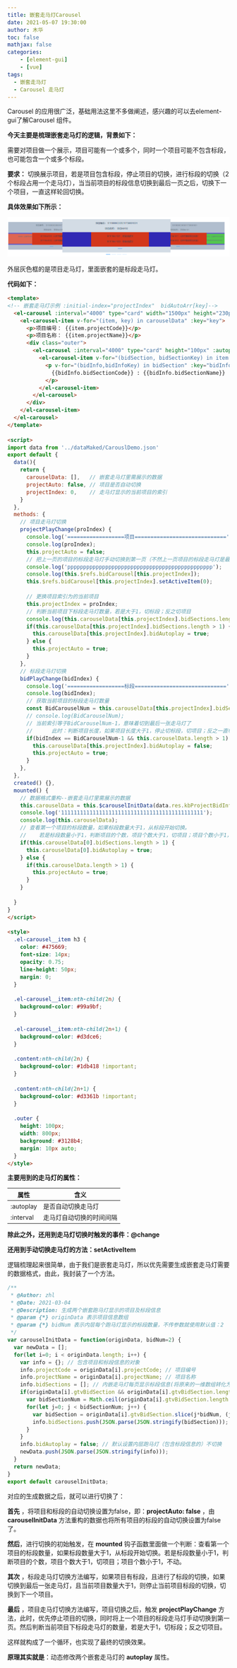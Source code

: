 ```yaml
---
title: 嵌套走马灯Carousel
date: 2021-05-07 19:30:00
author: 木华
toc: false
mathjax: false
categories: 
    - [element-gui]
    - [vue]
tags:
  - 嵌套走马灯
  - Carousel 走马灯
---
```


Carousel 的应用很广泛，基础用法这里不多做阐述，感兴趣的可以去element-gui了解Carousel 组件。

**今天主要是梳理嵌套走马灯的逻辑，背景如下：**

需要对项目做一个展示，项目可能有一个或多个，同时一个项目可能不包含标段，也可能包含一个或多个标段。

**要求：** 切换展示项目，若是项目包含标段，停止项目的切换，进行标段的切换（2个标段占用一个走马灯），当当前项目的标段信息切换到最后一页之后，切换下一个项目，一直这样轮回切换。

**具体效果如下所示：**

![嵌套走马灯](https://raw.githubusercontent.com/hualinzhang/zhlBlogPicture/master/20210507200637.gif)

外层灰色框的是项目走马灯，里面嵌套的是标段走马灯。

**代码如下：**

```html
<template>
<!-- 嵌套走马灯示例 :initial-index="projectIndex"  bidAutoArr[key]-->
  <el-carousel :interval="4000" type="card" width="1500px" height="230px" :autoplay="projectAuto" @change="projectPlayChange">
    <el-carousel-item v-for="(item, key) in carouselData" :key="key">
      <p>项目编号： {{item.projectCode}}</p>
      <p>项目名称： {{item.projectName}}</p>
      <div class="outer">
        <el-carousel :interval="4000" type="card" height="100px" :autoplay="item.bidAutoplay" @change="bidPlayChange" ref="bidCarousel">
          <el-carousel-item v-for="(bidSection, bidSectionKey) in item.bidSections" :key="bidSectionKey" class="content">
            <p v-for="(bidInfo,bidInfoKey) in bidSection" :key="bidInfoKey">
              {{bidInfo.bidSectionCode}} : {{bidInfo.bidSectionName}}
            </p>
          </el-carousel-item>
        </el-carousel>
      </div>
    </el-carousel-item>
  </el-carousel>
</template>

<script>
import data from '../dataMaked/CarouslDemo.json'
export default {
  data(){
    return {
      carouselData: [],   // 嵌套走马灯里需展示的数据
      projectAuto: false, // 项目是否自动切换
      projectIndex: 0,    // 走马灯显示的当前项目的索引
    }
  },
  methods: {
    // 项目走马灯切换
    projectPlayChange(proIndex) {
      console.log('==================项目=============================');
      console.log(proIndex);
      this.projectAuto = false;
      // 把上一页的项目的标段走马灯手动切换到第一页（不然上一页项目的标段走马灯是最后一页的状态）
      console.log('pppppppppppppppppppppppppppppppppppppppppppppp');
      console.log(this.$refs.bidCarousel[this.projectIndex]);
      this.$refs.bidCarousel[this.projectIndex].setActiveItem(0);

      // 更换项目索引为的当前项目
      this.projectIndex = proIndex;
      // 判断当前项目下标段走马灯数量，若是大于1，切标段；反之切项目
      console.log(this.carouselData[this.projectIndex].bidSections.length);
      if(this.carouselData[this.projectIndex].bidSections.length > 1) {
        this.carouselData[this.projectIndex].bidAutoplay = true;
      } else {
        this.projectAuto = true;
      }
    },
    // 标段走马灯切换
    bidPlayChange(bidIndex) {
      console.log('==================标段=============================');
      console.log(bidIndex);
      // 获取当前项目的标段走马灯数量
      const BidCarouselNum = this.carouselData[this.projectIndex].bidSections.length;
      // console.log(BidCarouselNum);
      // 当前索引等于BidCarouselNum-1，意味着切到最后一张走马灯了
      //      此时：判断项目长度，如果项目长度大于1，停止切标段，切项目；反之一直切换标段
      if(bidIndex == BidCarouselNum-1 && this.carouselData.length > 1) {
        this.carouselData[this.projectIndex].bidAutoplay = false;
        this.projectAuto = true;
      }
    },
  },
  created() {},
  mounted() {
    // 数据格式重构--嵌套走马灯里需展示的数据
    this.carouselData = this.$carouselInitData(data.res.kbProjectBidInfo);
    console.log('111111111111111111111111111111111111111111111');
    console.log(this.carouselData);
    // 查看第一个项目的标段数量，如果标段数量大于1，从标段开始切换。
    //    若是标段数量小于1，判断项目的个数，项目个数大于1，切项目；项目个数小于1，不动。
    if(this.carouselData[0].bidSections.length > 1) {
      this.carouselData[0].bidAutoplay = true;
    } else {
      if(this.carouselData.length > 1) {
        this.projectAuto = true;
      }
    }

  }
}
</script>

<style>
  .el-carousel__item h3 {
    color: #475669;
    font-size: 14px;
    opacity: 0.75;
    line-height: 50px;
    margin: 0;
  }

  .el-carousel__item:nth-child(2n) {
    background-color: #99a9bf;
  }

  .el-carousel__item:nth-child(2n+1) {
    background-color: #d3dce6;
  }

  .content:nth-child(2n) {
    background-color: #1db418 !important;
  }

  .content:nth-child(2n+1) {
    background-color: #d3361b !important;
  }

  .outer {
    height: 100px;
    width: 800px;
    background: #3128b4;
    margin: 10px auto;
  }
</style>

```

**主要用到的走马灯的属性：**

| 属性      | 含义                     |
| --------- | ------------------------ |
| :autoplay | 是否自动切换走马灯       |
| :interval | 走马灯自动切换的时间间隔 |

**除此之外，还用到走马灯切换时触发的事件：@change**

**还用到手动切换走马灯的方法：setActiveItem**

逻辑梳理起来很简单，由于我们是嵌套走马灯，所以优先需要生成嵌套走马灯需要的数据格式，由此，我封装了一个方法。

```javascript
/**
 * @Author: zhl
 * @Date: 2021-03-04
 * @Description: 生成两个嵌套跑马灯显示的项目及标段信息
 * @param {*} originData 表示项目信息数组
 * @param {*} bidNum 表示内层每个跑马灯显示的标段数量，不传参数就使用默认值：2
 */
var carouselInitData = function(originData, bidNum=2) {
  var newData = [];
  for(let i=0; i < originData.length; i++) {
    var info = {}; // 包含项目和标段信息的对象
    info.projectCode = originData[i].projectCode; // 项目编号
    info.projectName = originData[i].projectName; // 项目名称
    info.bidSections = []; // 内嵌走马灯每页显示标段信息(将原来的一维数组转化为二维数组)
    if(originData[i].gtvBidSection && originData[i].gtvBidSection.length > 0) { // 先判断该项目有没有标段
      var bidSectionNum = Math.ceil(originData[i].gtvBidSection.length / bidNum);
      for(let j=0; j < bidSectionNum; j++) {
        var bidSection = originData[i].gtvBidSection.slice(j*bidNum, (j+1)*bidNum);
        info.bidSections.push(JSON.parse(JSON.stringify(bidSection)));
      }
    }
    info.bidAutoplay = false; // 默认设置内层跑马灯（包含标段信息的）不切换
    newData.push(JSON.parse(JSON.stringify(info)));
  }
  return newData;
}
export default carouselInitData;
```

对应的生成数据之后，就可以进行切换了：

**首先** ，将项目和标段的自动切换设置为false，即：**projectAuto: false** ，由 **carouselInitData** 方法重构的数据也将所有项目的标段的自动切换设置为false了。

**然后**，进行切换的初始触发，在 **mounted** 钩子函数里面做一个判断：查看第一个项目的标段数量，如果标段数量大于1，从标段开始切换。若是标段数量小于1，判断项目的个数，项目个数大于1，切项目；项目个数小于1，不动。

**其次** ，标段走马灯切换方法编写，如果项目有标段，且进行了标段的切换，如果切换到最后一张走马灯，且当前项目数量大于1，则停止当前项目标段的切换，切换到下一个项目。

**最后** ，项目走马灯切换方法编写，项目切换之后，触发 **projectPlayChange** 方法，此时，优先停止项目的切换，同时将上一个项目的标段走马灯手动切换到第一页。然后判断当前项目下标段走马灯的数量，若是大于1，切标段；反之切项目。

这样就构成了一个循环，也实现了最终的切换效果。

**原理其实就是**：动态修改两个嵌套走马灯的 **autoplay** 属性。

